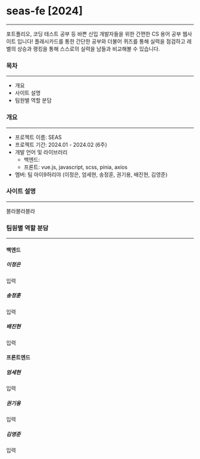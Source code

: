 # seas-fe [2024]

---

포트폴리오, 코딩 테스트 공부 등 바쁜 신입 개발자들을 위한 간편한 CS 용어 공부 웹사이트 입니다!
플래시카드를 통한 간단한 공부와 더불어 퀴즈를 통해 실력을 점검하고 레벨의 상승과 랭킹을 통해 스스로의 실력을 남들과 비교해볼 수 있습니다.

### 목차

---

-   개요
-   사이트 설명
-   팀원별 역할 분담

### 개요

---

-   프로젝트 이름: SEAS
-   프로젝트 기간: 2024.01 - 2024.02 (6주)
-   개발 언어 및 라이브러리
    -   백엔드:
    -   프론트: vue.js, javascript, scss, pinia, axios
-   멤버: 팀 아이9허리야 (이정은, 엄세현, 송정훈, 권기용, 배진현, 김영준)

### 사이트 설명

---

블라블라블라

### 팀원별 역할 분담

---

#### 백엔드

##### 이정은

입력

##### 송정훈

입력

##### 배진현

입력

#### 프론트엔드

##### 엄세현

입력

##### 권기용

입력

##### 김영준

입력
